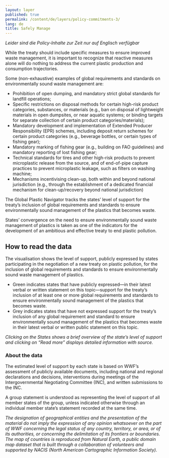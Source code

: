 ```yaml
---
layout: layer
published: true
permalink: /content/de/layers/policy-commitments-3/
lang: de
title: Safely Manage
---
```


_Leider sind die Policy-Inhalte zur Zeit nur auf Englisch verfügbar_

While the treaty should include specific measures to ensure improved waste management, it is important to recognize that reactive measures alone will do nothing to address the current plastic production and consumption trajectories.

Some (non-exhaustive) examples of global requirements and standards on environmentally sound waste management are:

* Prohibition of open dumping, and mandatory strict global standards for landfill operations;
* Specific restrictions on disposal methods for certain high-risk product categories, substances, or materials (e.g., ban on disposal of lightweight materials in open dumpsites, or near aquatic systems; or binding targets for separate collection of certain product categories/materials);
* Mandatory development and implementation of Extended Producer Responsibility (EPR) schemes, including deposit return schemes for certain product categories (e.g., beverage bottles, or certain types of fishing gear);
* Mandatory marking of fishing gear (e.g., building on FAO guidelines) and mandatory reporting of lost fishing gear;
* Technical standards for tires and other high-risk products to prevent microplastic release from the source, and of end-of-pipe capture practices to prevent microplastic leakage, such as filters on washing machine;
* Mechanisms incentivising clean-up, both within and beyond national jurisdiction (e.g., through the establishment of a dedicated financial mechanism for clean-up/recovery beyond national jurisdiction)

The Global Plastic Navigator tracks the states’ level of support for the treaty’s inclusion of global requirements and standards to ensure environmentally sound management of the plastics that becomes waste.

States’ convergence on the need to ensure environmentally sound waste management of plastics is taken as one of the indicators for the development of an ambitious and effective treaty to end plastic pollution.



## How to read the data

The visualisation shows the level of support, publicly expressed by states participating in the negotiation of a new treaty on plastic pollution, for the inclusion of global requirements and standards to ensure environmentally sound waste management of plastics.

* Green indicates states that have publicly expressed—in their latest verbal or written statement on this topic—support for the treaty’s inclusion of at least one or more global requirements and standards to ensure environmentally sound management of the plastics that becomes waste.
* Grey indicates states that have not expressed support for the treaty’s inclusion of any global requirement and standard to ensure environmentally sound management of the plastics that becomes waste in their latest verbal or written public statement on this topic.

_Clicking on the States shows a brief overview of the state’s level of support and clicking on “Read more” displays detailed information with source._

### About the data

The estimated level of support by each state is based on WWF’s assessment of publicly available documents, including national and regional declarations and decisions, interventions during meetings of the Intergovernmental Negotiating Committee (INC), and written submissions to the INC.

A group statement is understood as representing the level of support of all member states of the group, unless indicated otherwise through an individual member state’s statement recorded at the same time.

_The designation of geographical entities and the presentation of the material do not imply the expression of any opinion whatsoever on the part of WWF concerning the legal status of any country, territory, or area, or of its authorities, or concerning the delimitation of its frontiers or boundaries. The map of countries is reproduced from Natural Earth, a public domain map dataset that is built through a collaboration of volunteers and supported by NACIS (North American Cartographic Information Society)._
